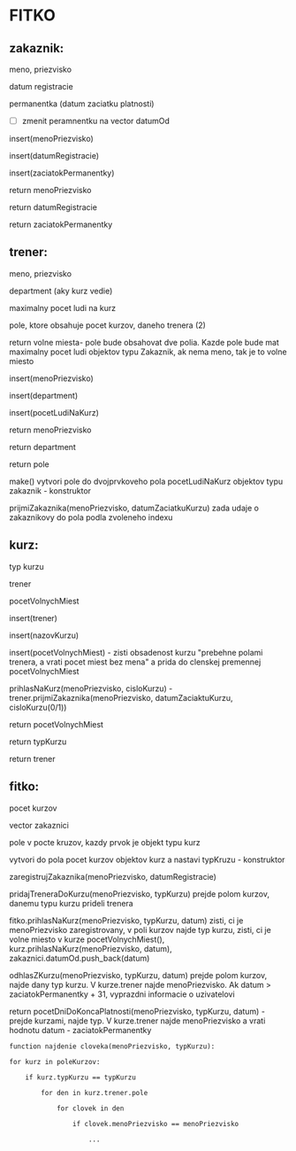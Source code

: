 # FITKO
zakaznik:
--
meno, priezvisko

datum registracie

permanentka (datum zaciatku platnosti) 
- [ ] zmenit peramnentku na vector<STRING> datumOd

insert(menoPriezvisko)

insert(datumRegistracie)

insert(zaciatokPermanentky)

return menoPriezvisko

return datumRegistracie

return zaciatokPermanentky

trener:
--
meno, priezvisko

department (aky kurz vedie)

maximalny pocet ludi na kurz

pole, ktore obsahuje pocet kurzov, daneho trenera (2)
 
return volne miesta- pole bude obsahovat dve polia. Kazde pole bude mat maximalny pocet 
ludi objektov typu Zakaznik, ak nema meno, tak je to volne miesto

insert(menoPriezvisko)

insert(department)

insert(pocetLudiNaKurz)

return menoPriezvisko

return department

return pole

make() vytvori pole do dvojprvkoveho pola pocetLudiNaKurz objektov typu zakaznik - konstruktor

prijmiZakaznika(menoPriezvisko, datumZaciatkuKurzu) zada udaje o zakaznikovy do pola podla zvoleneho indexu

kurz:
--
typ kurzu

trener

pocetVolnychMiest

insert(trener)

insert(nazovKurzu)

insert(pocetVolnychMiest) - zisti obsadenost kurzu "prebehne polami trenera, a vrati pocet 
miest bez mena" a prida do clenskej premennej pocetVolnychMiest

prihlasNaKurz(menoPriezvisko, cisloKurzu) - trener.prijmiZakaznika(menoPriezvisko, datumZaciaktuKurzu, cisloKurzu(0/1)) 

return pocetVolnychMiest

return typKurzu

return trener

fitko:
--
pocet kurzov

vector<ZAKAZNIK> zakaznici

pole v pocte kruzov, kazdy prvok je objekt typu kurz

vytvori do pola pocet kurzov objektov kurz a nastavi typKruzu - konstruktor

zaregistrujZakaznika(menoPriezvisko, datumRegistracie)

pridajTreneraDoKurzu(menoPriezvisko, typKurzu) prejde polom kurzov, danemu typu kurzu 
prideli trenera

fitko.prihlasNaKurz(menoPriezvisko, typKurzu, datum) zisti, ci je menoPriezvisko zaregistrovany, v poli kurzov najde typ kurzu, zisti, ci je volne miesto v kurze pocetVolnychMiest(), kurz.prihlasNaKurz(menoPriezvisko, datum), zakaznici.datumOd.push_back(datum)

odhlasZKurzu(menoPriezvisko, typKurzu, datum) prejde polom kurzov, najde dany typ kurzu. V 
kurze.trener najde menoPriezvisko. Ak datum > zaciatokPermanentky + 31, vyprazdni 
informacie o uzivatelovi 

return pocetDniDoKoncaPlatnosti(menoPriezvisko, typKurzu, datum) - prejde kurzami, najde 
typ. V kurze.trener najde menoPriezvisko a vrati hodnotu datum - zaciatokPermanentky

```
function najdenie cloveka(menoPriezvisko, typKurzu):

for kurz in poleKurzov:

	if kurz.typKurzu == typKurzu

		for den in kurz.trener.pole

			for clovek in den

				if clovek.menoPriezvisko == menoPriezvisko

					...
```
